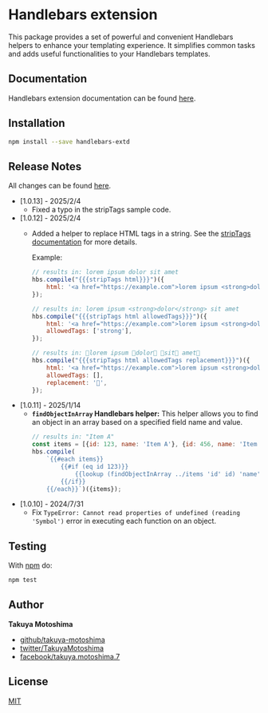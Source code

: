 # Handlebars extension

This package provides a set of powerful and convenient Handlebars helpers to enhance your templating experience. 
It simplifies common tasks and adds useful functionalities to your Handlebars templates.

## Documentation
Handlebars extension documentation can be found [here](https://takuya-motoshima.github.io/handlebars-extd/v1/).

## Installation
```bash
npm install --save handlebars-extd
```

## Release Notes
All changes can be found [here](CHANGELOG.md).

- [1.0.13] - 2025/2/4
    - Fixed a typo in the stripTags sample code.
- [1.0.12] - 2025/2/4
    - Added a helper to replace HTML tags in a string. See the [stripTags documentation](https://takuya-motoshima.github.io/handlebars-extd/v1/html-helper.html#strip-tags) for more details.

        Example:

        ```js
        // results in: lorem ipsum dolor sit amet
        hbs.compile("{{{stripTags html}}}")({
            html: '<a href="https://example.com">lorem ipsum <strong>dolor</strong> <em>sit</em> amet</a>',
        });
        
        // results in: lorem ipsum <strong>dolor</strong> sit amet
        hbs.compile("{{{stripTags html allowedTags}}}")({
            html: '<a href="https://example.com">lorem ipsum <strong>dolor</strong> <em>sit</em> amet</a>',
            allowedTags: ['strong'],
        });
        
        // results in: 🍩lorem ipsum 🍩dolor🍩 🍩sit🍩 amet🍩
        hbs.compile("{{{stripTags html allowedTags replacement}}}")({
            html: '<a href="https://example.com">lorem ipsum <strong>dolor</strong> <em>sit</em> amet</a>',
            allowedTags: [],
            replacement: '🍩',
        });
        ```
- [1.0.11] - 2025/1/14
    - **`findObjectInArray` Handlebars helper:** This helper allows you to find an object in an array based on a specified field name and value.
        ```js
        // results in: "Item A"
        const items = [{id: 123, name: 'Item A'}, {id: 456, name: 'Item B'}];
        hbs.compile(
            `{{#each items}}
                {{#if (eq id 123)}}
                    {{lookup (findObjectInArray ../items 'id' id) 'name'}}
                {{/if}}
            {{/each}}`)({items});
- [1.0.10] - 2024/7/31
    - Fix `TypeError: Cannot read properties of undefined (reading 'Symbol')` error in executing each function on an object.

## Testing
With [npm](http://npmjs.org) do:

```bash
npm test
```

## Author
**Takuya Motoshima**

* [github/takuya-motoshima](https://github.com/takuya-motoshima)
* [twitter/TakuyaMotoshima](https://twitter.com/TakuyaMotoshima)
* [facebook/takuya.motoshima.7](https://www.facebook.com/takuya.motoshima.7)

## License
[MIT](LICENSE)